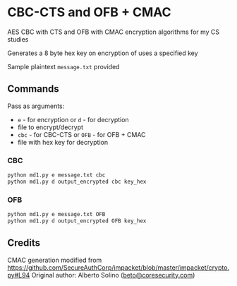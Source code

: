 # CBC-CTS and OFB + CMAC

AES CBC with CTS and OFB with CMAC encryption algorithms for my CS studies

Generates a 8 byte hex key on encryption of uses a specified key

Sample plaintext `message.txt` provided

## Commands

Pass as arguments:

- `e` - for encryption or `d` - for decryption
- file to encrypt/decrypt
- `cbc` - for CBC-CTS or `OFB` - for OFB + CMAC
- file with hex key for decryption

### CBC

```sh
python md1.py e message.txt cbc
python md1.py d output_encrypted cbc key_hex
```

### OFB

```sh
python md1.py e message.txt OFB
python md1.py d output_encrypted OFB key_hex
```

## Credits

CMAC generation modified from
https://github.com/SecureAuthCorp/impacket/blob/master/impacket/crypto.py#L94
Original author: Alberto Solino (beto@coresecurity.com)
